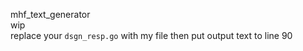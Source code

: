 mhf_text_generator  
wip  
replace your `dsgn_resp.go` with my file
then put output text to line 90
